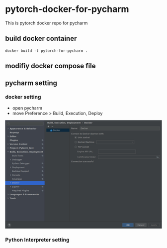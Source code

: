 # pytorch-docker-for-pycharm
This is pytorch docker repo for pycharm


## build docker container

```
docker build -t pytorch-for-pycharm .
```

## modifiy docker compose file


## pycharm setting 
### docker setting
- open pycharm
- move Preference > Build, Execution, Deploy

![pycharm-docker-settings](.img/20210223_092604.jpg)


### Python Interpreter setting
